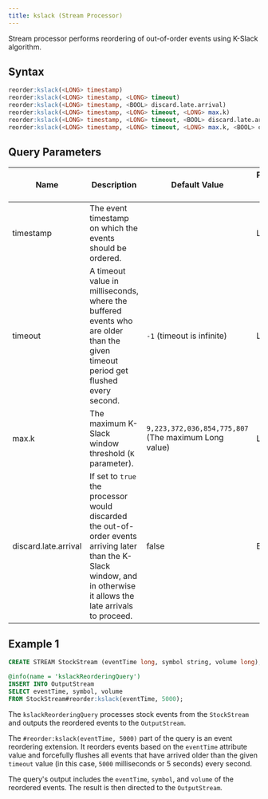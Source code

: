 ```yaml
---
title: kslack (Stream Processor)
---
```


Stream processor performs reordering of out-of-order events using K-Slack algorithm.

## Syntax

```sql
reorder:kslack(<LONG> timestamp)
reorder:kslack(<LONG> timestamp, <LONG> timeout)
reorder:kslack(<LONG> timestamp, <BOOL> discard.late.arrival)
reorder:kslack(<LONG> timestamp, <LONG> timeout, <LONG> max.k)
reorder:kslack(<LONG> timestamp, <LONG> timeout, <BOOL> discard.late.arrival)
reorder:kslack(<LONG> timestamp, <LONG> timeout, <LONG> max.k, <BOOL> discard.late.arrival)
```

## Query Parameters

| Name                 | Description          | Default Value| Possible Data Types | Optional | Dynamic |
|----------------------|----------------|------------------------|---------------------|----------|---------|
| timestamp            | The event timestamp on which the events should be ordered.     |              | LONG                | No       | Yes     |
| timeout              | A timeout value in milliseconds, where the buffered events who are older than the given timeout period get flushed every second.                   | `-1` (timeout is infinite)      | LONG                | Yes      | No      |
| max.k                | The maximum K-Slack window threshold (`K` parameter).        | `9,223,372,036,854,775,807` (The maximum Long value) | LONG                | Yes      | No      |
| discard.late.arrival | If set to `true` the processor would discarded the out-of-order events arriving later than the K-Slack window, and in otherwise it allows the late arrivals to proceed. | false        | BOOL                | Yes      | No      |

## Example 1

```sql
CREATE STREAM StockStream (eventTime long, symbol string, volume long);

@info(name = 'kslackReorderingQuery')
INSERT INTO OutputStream
SELECT eventTime, symbol, volume
FROM StockStream#reorder:kslack(eventTime, 5000);
```

The `kslackReorderingQuery` processes stock events from the `StockStream` and outputs the reordered events to the `OutputStream`.

The `#reorder:kslack(eventTime, 5000)` part of the query is an event reordering extension. It reorders events based on the `eventTime` attribute value and forcefully flushes all events that have arrived older than the given `timeout` value (in this case, `5000` milliseconds or 5 seconds) every second.

The query's output includes the `eventTime`, `symbol`, and `volume` of the reordered events. The result is then directed to the `OutputStream`.
